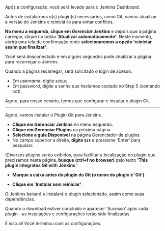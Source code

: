 Após a configuração, você será levado para o Jenkins Dashboard.

Antes de instalarmos o(s) plugin(s) necessários, como Git, vamos atualizar a versão do Jenkins e reiniciá-lo para evitar conflitos.

**No menu a esquerda, clique em *Gerenciar Jenkins*** e depois que a página carregar, clique no botão **'Atualizar automaticamente'**.
Neste momento, abrirá uma tela de confirmação onde **selecionaremos a opção 'reiniciar assim que finalizar'**.

Você será desconectado e em alguns segundos pode atualizar a página para recarregar o Jenkins.

Quando a página recarregar, será solicitado o login de acesso.
- Em *username*, digite `admin`;
- Em password, digite a senha que havíamos copiado no Step 5 (comando *cat*).

Agora, para nosso cenário, temos que configurar e instalar o plugin Git.

---
Agora, vamos instalar o Plugin Git para Jenkins.

- **Clique em Gerenciar Jenkins** no menu esquerdo.
- **Clique em Gerenciar Plugins** na próxima página.
- **Selecione a guia Disponível** na página Gerenciador de plugins.
- No campo superior a direita, **digite `Git`** e pressione 'Enter' para pesquisar.

(Diversos plugins serão exibidos, para facilitar a localização do plugin que precisamos nesta página, **busque (ctrl+f no browser)** pelo texto **'This plugin integrates Git with Jenkins.'**

- **Marque a caixa antes do plugin do Git (o nome do plugin é 'Git')**.

- **Clique em 'Instalar sem reiniciar'**.

O Jenkins baixará e instalará o plugin selecionado, assim como suas dependências.

Quando o download estiver concluído e aparecer 'Sucesso' após cada plugin - as instalações e configurações terão sido finalizadas.


É isso aí! Você terminou com as configurações.
